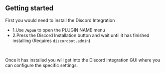 ## Getting started
First you would need to install the Discord Integration
* 1.Use **`/upun`** to open the PLUGIN NAME menu
* 2.Press the Discord Installation button and wait until it has finished installing
       (Requires ``discordbot.admin``)
<br>

Once it has installed you will get into the Discord integration GUI where you can configure the specific settings.
  